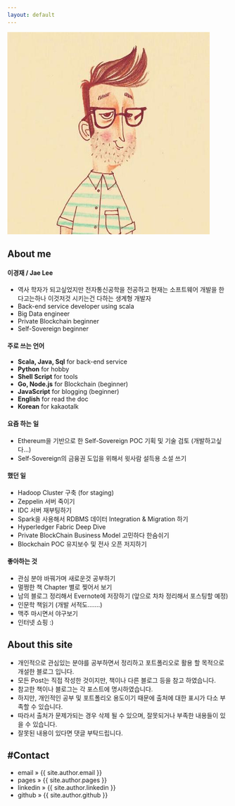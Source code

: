 ```yaml
---
layout: default
---
```


<img id="profile-img" src="/images/private/jae.jpeg" alt="jae" />


## About me

#### 이경재 / Jae Lee
* 역사 학자가 되고싶었지만 전자통신공학을 전공하고 현재는 소프트웨어 개발을 한다고는하나 이것저것 시키는건 다하는 생계형 개발자
* Back-end service developer using scala
* Big Data engineer
* Private Blockchain beginner
* Self-Sovereign beginner

#### 주로 쓰는 언어
* **Scala, Java, Sql** for back-end service
* **Python** for hobby
* **Shell Script** for tools
* **Go, Node.js** for Blockchain (beginner)
* **JavaScript** for blogging (beginner)
* **English** for read the doc
* **Korean** for kakaotalk

#### 요즘 하는 일
* Ethereum을 기반으로 한 Self-Sovereign POC 기획 및 기술 검토 (개발하고싶다...)
* Self-Sovereign의 금융권 도입을 위해서 윗사람 설득용 소설 쓰기

#### 했던 일 
* Hadoop Cluster 구축 (for staging)
* Zeppelin 서버 죽이기
* IDC 서버 재부팅하기
* Spark을 사용해서 RDBMS 데이터 Integration & Migration 하기
* Hyperledger Fabric Deep Dive
* Private BlockChain Business Model 고민하다 한숨쉬기
* Blockchain POC 유지보수 및 전사 오픈 저지하기

#### 좋아하는 것
* 관심 분야 바꿔가며 새로운것 공부하기
* 멀쩡한 책 Chapter 별로 찢어서 보기
* 남의 블로그 정리해서 Evernote에 저장하기 (앞으로 차차 정리해서 포스팅할 예정)
* 인문학 책읽기 (개발 서적도.......)
* 맥주 마시면서 야구보기
* 인터넷 쇼핑 :)

## About this site
* 개인적으로 관심있는 분야를 공부하면서 정리하고 포트폴리오로 활용 할 목적으로 개설한 블로그 입니다.
* 모든 Post는 직접 작성한 것이지만, 책이나 다른 블로그 등을 참고 하였습니다.
* 참고한 책이나 블로그는 각 포스트에 명시하였습니다.
* 하지만, 개인적인 공부 및 포트폴리오 용도이기 때문에 출처에 대한 표시가 다소 부족할 수 있습니다.
* 따라서 출처가 문제가되는 경우 삭제 될 수 있으며, 잘못되거나 부족한 내용들이 있을 수 있습니다.
* 잘못된 내용이 있다면 댓글 부탁드립니다. 


## #Contact
<ul class="about">
    <li> <span> email </span> &raquo; <a href="mailto:{{ site.author.email }}" style="text-decoration:none"> {{ site.author.email }} </a> </li>
    <li> <span> pages </span> &raquo; <a href="http://{{ site.author.pages }}" style="text-decoration:none"> {{ site.author.pages }} </a> </li>
    <li> <span> linkedin </span> &raquo; <a href="http://{{ site.author.linkedin }}" style="text-decoration:none"> {{ site.author.linkedin }} </a> </li>
    <li> <span> github </span> &raquo; <a href="http://{{ site.author.github }}" style="text-decoration:none"> {{ site.author.github }} </a> </li>
</ul>
